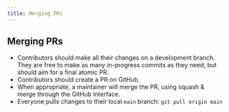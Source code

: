 ```yaml
---
title: Merging PRs
---
```


Merging PRs
---

- Contributors should make all their changes on a development branch. They are free to make as many in-progress commits as they need, but should aim for a final atomic PR.
- Contributors should create a PR on GitHub.
- When appropriate, a maintainer will merge the PR, using squash & merge through the GitHub interface.
- Everyone pulls changes to their local `main` branch: `git pull origin main`